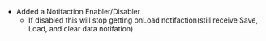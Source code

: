 * Added a Notifaction Enabler/Disabler 
  - If disabled this will stop getting onLoad notifaction(still receive Save, Load, and clear data notifation)
